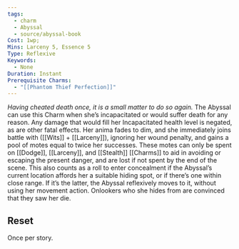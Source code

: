 ```yaml
---
tags:
  - charm
  - Abyssal
  - source/abyssal-book
Cost: 1wp; 
Mins: Larceny 5, Essence 5
Type: Reflexive
Keywords:
  - None
Duration: Instant
Prerequisite Charms:
  - "[[Phantom Thief Perfection]]"
---
```

*Having cheated death once, it is a small matter to do so again.*
The Abyssal can use this Charm when she’s incapacitated or would suffer death for any reason. Any damage that would fill her Incapacitated health level is negated, as are other fatal effects. Her anima fades to dim, and she immediately joins battle with ([[Wits]] + [[Larceny]]), ignoring her wound penalty, and gains a pool of motes equal to twice her successes. These motes can only be spent on [[Dodge]], [[Larceny]], and [[Stealth]] [[Charms]] to aid in avoiding or escaping the present danger, and are lost if not spent by the end of the scene.
This also counts as a roll to enter concealment if the Abyssal’s current location affords her a suitable hiding spot, or if there’s one within close range. If it’s the latter, the Abyssal reflexively moves to it, without using her movement action. Onlookers who she hides from are convinced that they saw her die.
## Reset 
Once per story.